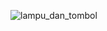 ![lampu_dan_tombol](https://github.com/ALTA-D3-Ihsan-12agus1998/Basic-Programming-Part1/assets/34038505/1b6b8fc4-059b-4b49-b039-2636c1ee60e3)
